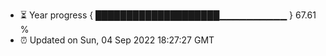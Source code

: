 - ⏳ Year progress { ████████████████████▁▁▁▁▁▁▁▁▁▁ } 67.61 %
- ⏰ Updated on Sun, 04 Sep 2022 18:27:27 GMT

